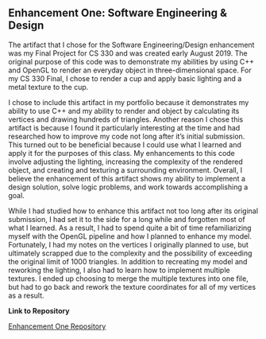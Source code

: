 ## Enhancement One: Software Engineering & Design

The artifact that I chose for the Software Engineering/Design enhancement was my Final Project for CS 330 and was created early August 2019. The original purpose of this code was to demonstrate my abilities by using C++ and OpenGL to render an everyday object in three-dimensional space. For my CS 330 Final, I chose to render a cup and apply basic lighting and a metal texture to the cup.

I chose to include this artifact in my portfolio because it demonstrates my ability to use C++ and my ability to render and object by calculating its vertices and drawing hundreds of triangles. Another reason I chose this artifact is because I found it particularly interesting at the time and had researched how to improve my code not long after it’s initial submission. This turned out to be beneficial because I could use what I learned and apply it for the purposes of this class. My enhancements to this code involve adjusting the lighting, increasing the complexity of the rendered object, and creating and texturing a surrounding environment. Overall, I believe the enhancement of this artifact shows my ability to implement a design solution, solve logic problems, and work towards accomplishing a goal.

While I had studied how to enhance this artifact not too long after its original submission, I had set it to the side for a long while and forgotten most of what I learned. As a result, I had to spend quite a bit of time refamiliarizing myself with the OpenGL pipeline and how I planned to enhance my model. Fortunately, I had my notes on the vertices I originally planned to use, but ultimately scrapped due to the complexity and the possibility of exceeding the original limit of 1000 triangles. In addition to recreating my model and reworking the lighting, I also had to learn how to implement multiple textures. I ended up choosing to merge the multiple textures into one file, but had to go back and rework the texture coordinates for all of my vertices as a result.

**Link to Repository**

[Enhancement One Repository](https://github.com/kdilick9/Software-Engineering-Design)
